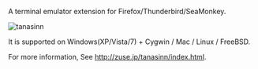 A terminal emulator extension for Firefox/Thunderbird/SeaMonkey.

![tanasinn](http://zuse.jp/tanasinn/images/3d.png)

It is supported on Windows(XP/Vista/7) + Cygwin / Mac / Linux / FreeBSD.

For more information, See http://zuse.jp/tanasinn/index.html.

